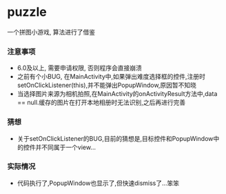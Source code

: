 # puzzle
一个拼图小游戏, 算法进行了借鉴

### 注意事项
* 6.0及以上, 需要申请权限, 否则程序会直接崩溃
* 之前有个小BUG, 在MainActivity中,如果弹出难度选择框的控件,注册时 setOnClickListener(this),并不能弹出PopupWindow,原因暂不知晓
* 当选择图片来源为相机拍照,在MainActivity的onActivityResult方法中,data == null.缓存的图片在打开本地相册时无法识别,之后再进行完善

### 猜想
* 关于setOnClickListener的BUG,目前的猜想是,目标控件和PopupWindow中的控件并不同属于一个view...
### 实际情况
* 代码执行了,PopupWindow也显示了,但快速dismiss了...笨笨
